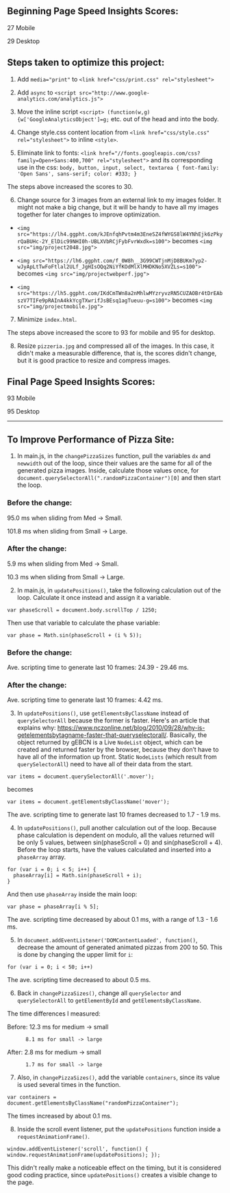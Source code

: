 ## Beginning Page Speed Insights Scores:

27 Mobile

29 Desktop

## Steps taken to optimize this project:

1. Add `media="print"` to `<link href="css/print.css" rel="stylesheet">`

2. Add `async` to `<script src="http://www.google-analytics.com/analytics.js">`

3. Move the inline script `<script> (function(w,g){w['GoogleAnalyticsObject']=g;` etc. out of the head and into the body.

4. Change style.css content location from `<link href="css/style.css" rel="stylesheet">` to inline `<style>`.

5. Eliminate link to fonts: `<link href="//fonts.googleapis.com/css?family=Open+Sans:400,700" rel="stylesheet">`
 and its corresponding use in the css:
  `body, button, input, select, textarea { font-family: 'Open Sans', sans-serif; color: #333; }`

  The steps above increased the scores to 30.

6. Change source for 3 images from an external link to my images folder. It might
  not make a big change, but it will be handy to have all my images together for
  later changes to improve optimization.
  - `<img src="https://lh4.ggpht.com/kJEnfqhPvtm4m3EneSZ4fWYGS8lW4YNhEjk6zPkyrQaBUHc-2Y_ElDic99NHI0h-UBLXVbRCjFybFvrWxdk=s100">`
  becomes `<img src="img/project2048.jpg">`

  - `<img src="https://lh6.ggpht.com/f_0W8h__3G99CWTjnMjD8BUKm7yp2-wJyApLtTwFoFtlal2ULf_JgHIsOQq2NiYfKOdMlXlMHDKNo5XVZLs=s100">`
  becomes `<img src="img/projectwebperf.jpg">`
  - `<img src="https://lh5.ggpht.com/IKdCmTWn8a2nMhlwMYzryvzRN5CUZAOBr4tDrEAbszV7TIFe9pRAInA4kkYcgTXwrifJsBEsq1agTueuu-g=s100">`
  becomes `<img src="img/projectmobile.jpg">`

7. Minimize `index.html`.

  The steps above increased the score to 93 for mobile and 95 for desktop.

8. Resize `pizzeria.jpg` and compressed all of the images. In this case, it didn't
  make a measurable difference, that is, the scores didn't change, but it is
  good practice to resize and compress images.

## Final Page Speed Insights Scores:

  93 Mobile

  95 Desktop

-------------------------------------------------------------------------------------------------------

## To Improve Performance of Pizza Site:

1. In main.js, in the `changePizzaSizes` function, pull the variables `dx` and `newwidth`
  out of the loop, since their values are the same for all of the generated pizza
  images. Inside, calculate those values once, for `document.querySelectorAll(".randomPizzaContainer")[0]` and then start the loop.

  ### Before the change:

  95.0 ms when sliding from Med -> Small.

  101.8 ms when sliding from Small -> Large.

  ### After the change:

  5.9 ms when sliding from Med -> Small.

  10.3 ms when sliding from Small -> Large.

2. In main.js, in `updatePositions()`, take the following calculation out of the loop.
  Calculate it once instead and assign it a variable.

  `var phaseScroll = document.body.scrollTop / 1250;`

  Then use that variable to calculate the phase variable:

  `var phase = Math.sin(phaseScroll + (i % 5));`

  ### Before the change:

  Ave. scripting time to generate last 10 frames: 24.39 - 29.46 ms.

  ### After the change:

  Ave. scripting time to generate last 10 frames: 4.42 ms.

3. In `updatePositions()`, use `getElementsByClassName` instead of `querySelectorAll`
  because the former is faster. Here's an article that explains why: https://www.nczonline.net/blog/2010/09/28/why-is-getelementsbytagname-faster-that-queryselectorall/.
  Basically, the object returned by gEBCN is a Live `NodeList` object, which can be created and returned faster by the browser, because they don’t have to have all of the information up front. Static `NodeLists` (which result from `querySelectorAll`) need to have all of their data from the start.

  `var items = document.querySelectorAll('.mover');`

  becomes

  `var items = document.getElementsByClassName('mover');`

  The ave. scripting time to generate last 10 frames decreased to 1.7 - 1.9 ms.

4. In `updatePositions()`, pull another calculation out of the loop.
  Because phase calculation is dependent on modulo, all the values returned will be
  only 5 values, between sin(phaseScroll + 0) and sin(phaseScroll + 4).
  Before the loop starts, have the values calculated and inserted into a `phaseArray`
  array.

  ```
  for (var i = 0; i < 5; i++) {
    phaseArray[i] = Math.sin(phaseScroll + i);
  }
  ```
  And then use `phaseArray` inside the main loop:

  `var phase = phaseArray[i % 5];`

  The ave. scripting time decreased by about 0.1 ms, with a range of 1.3 - 1.6 ms.

5. In `document.addEventListener('DOMContentLoaded', function()`, decrease the amount
  of generated animated pizzas from 200 to 50. This is done by changing the upper limit
  for `i`:

  `for (var i = 0; i < 50; i++)`

  The ave. scripting time decreased to about 0.5 ms.

6. Back in `changePizzaSizes()`, change all `querySelector` and `querySelectorAll` to
  `getElementById` and `getElementsByClassName`.

  The time differences I measured:

  Before: 12.3 ms for medium -> small

          8.1 ms for small -> large

  After: 2.8 ms for medium -> small

          1.7 ms for small -> large

7. Also, in `changePizzaSizes()`, add the variable `containers`, since its value is used
  several times in the function.

  `var containers = document.getElementsByClassName("randomPizzaContainer");`

  The times increased by about 0.1 ms.

8. Inside the scroll event listener, put the `updatePositions` function inside a `requestAnimationFrame()`.

  `window.addEventListener('scroll', function() {
      window.requestAnimationFrame(updatePositions);
  });`

  This didn't really make a noticeable effect on the timing, but it is considered
  good coding practice, since `updatePositions()` creates a visible change to the
  page.
